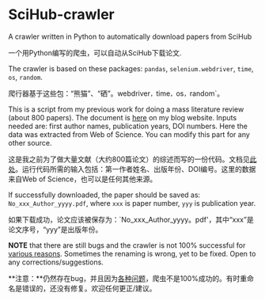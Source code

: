 # SciHub-crawler

A crawler written in Python to automatically download papers from SciHub

一个用Python编写的爬虫，可以自动从SciHub下载论文.


The crawler is based on these packages: `pandas`, `selenium.webdriver`, `time`, `os`, `random`.

爬行器基于这些包：“熊猫”、“硒”。webdriver`，`time`，`os`，`random`。


This is a script from my previous work for doing a mass literature review (about 800 papers). The document is [here](https://dong2000.xyz/post/crawl_papers_from_scihub/) on my blog website. Inputs needed are: first author names, publication years, DOI numbers. Here the data was extracted from Web of Science. You can modify this part for any other source.

这是我之前为了做大量文献（大约800篇论文）的综述而写的一份代码。文档见[此处](https://dong2000.xyz/post/crawl_papers_from_scihub/)。运行代码所需的输入包括：第一作者姓名、出版年份、DOI编号。这里的数据来自Web of Science，也可以是任何其他来源。


If successfully downloaded, the paper should be saved as: `No_xxx_Author_yyyy.pdf`, where `xxx` is paper number, `yyy` is publication year.

如果下载成功，论文应该被保存为：`No_xxx_Author_yyyy。pdf'，其中“xxx”是论文序号，“yyy”是出版年份。


**NOTE** that there are still bugs and the crawler is not 100% successful for [various reasons](https://dong2000.xyz/post/crawl_papers_from_scihub/#%E6%B3%A8%E6%84%8F%E4%BA%8B%E9%A1%B9). Sometimes the renaming is wrong, yet to be fixed. Open to any corrections/suggestions.

**注意：**仍然存在bug，并且因为[各种问题](https://dong2000.xyz/post/crawl_papers_from_scihub/#%E6%B3%A8%E6%84%8F%E4%BA%8B%E9%A1%B9)，爬虫不是100%成功的。有时重命名是错误的，还没有修复。欢迎任何更正/建议。
